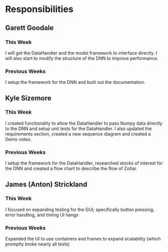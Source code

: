 # Responsibilities

## Garett Goodale

### This Week
I will get the DataHandler and the model framework to interface directly. I will also start to modify the structure of the DNN to improve performance.

### Previous Weeks
I setup the framework for the DNN and built out the documentation.

## Kyle Sizemore

### This Week
I created functionality to allow the DataHandler to pass Numpy data directly to the DNN and setup unit tests for the DataHandler. I also updated the requirements section, created a new sequence diagram and created a Demo video.

### Previous Weeks
I setup the framework for the DataHandler, researched stocks of interest for the DNN and created a flow chart to describe the flow of Zoltar.

## James (Anton) Strickland

### This Week
I focused on expanding testing for the GUI; specifically button pressing, error handling, and timing UI hangs

### Previous Weeks
Expanded the UI to use containers and frames to expand scalability (which promptly broke nearly all tests)
